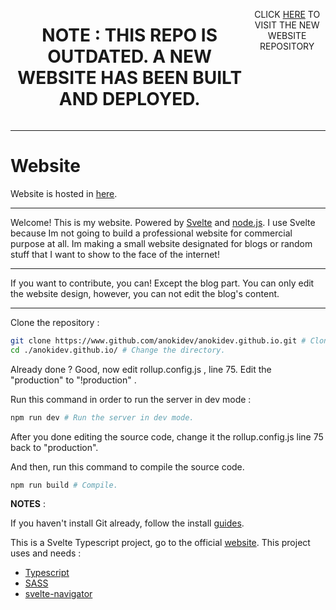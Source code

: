 <div style="justify-content : center; display : flex;" align="center">
  <h1>NOTE : THIS REPO IS OUTDATED. A NEW WEBSITE HAS BEEN BUILT AND DEPLOYED.</h1>
  <p>CLICK <a href="https://www.github.com/anokidev/website">HERE</a> TO VISIT THE NEW WEBSITE REPOSITORY</p>
 
</div>

---------------------------------------------------------

# Website

Website is hosted in [here](https://anokidev.github.io).

---------------------------------------------------------

Welcome! This is my website. Powered by [Svelte](https://www.svelte.dev) 
and [node.js](https://www.nodejs.org). I use Svelte because 
Im not going to build a professional website for commercial 
purpose at all. Im making a small website designated for 
blogs or random stuff that I want to show to the face of 
the internet!

---------------------------------------------------------

If you want to contribute, you can! Except the blog part.
You can only edit the website design, however, you can not
edit the blog's content.

---------------------------------------------------------

Clone the repository :

```zsh
git clone https://www.github.com/anokidev/anokidev.github.io.git # Clone the repo.
cd ./anokidev.github.io/ # Change the directory.
```

Already done ? Good, now edit rollup.config.js , line 75.
Edit the "production" to "!production" .

Run this command in order to run the server in dev mode :

```zsh
npm run dev # Run the server in dev mode.
```

After you done editing the source code, change it the
rollup.config.js line 75 back to "production".

And then, run this command to compile the source code.

```zsh
npm run build # Compile.
```

**NOTES** :

If you haven't install Git already, follow the install [guides](https://www.git-scm.com/downloads).

This is a Svelte Typescript project, go to the official [website](https://www.svelte.dev).
This project uses and needs : 

- [Typescript](https://www.typescriptlang.org)
- [SASS](https://www.sass-lang.com)
- [svelte-navigator](https://www.github.com/mefechoel/svelte-navigator)
